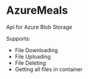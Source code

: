 # AzureMeals

Api for Azure Blob Storage

Supports:
- File Downloading
- File Uploading
- File Deleting
- Getting all files in container 
